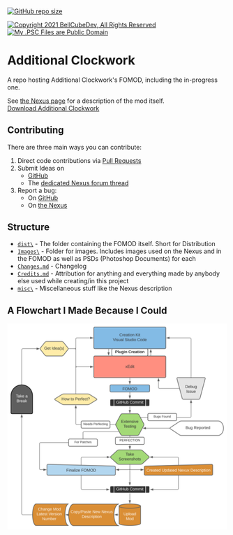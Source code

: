 <h3 id="README_START"></h3>

[![GitHub repo size](https://img.shields.io/github/repo-size/BellCubeDev/AdditionalClockwork?style=for-the-badge)](#README_START)

[![Copyright 2021 BellCubeDev, All Rights Reserved](https://img.shields.io/badge/©%202021%20BellCubeDev-%20All%20Rights%20Reserved-blue?style=for-the-badge)](#README_START) [![My .PSC Files are Public Domain](https://img.shields.io/badge/My%20.PSC%20Files-Are%20Public%20Domain-00bd5e?style=for-the-badge)](#README_START)


# Additional Clockwork

A repo hosting Additional Clockwork's FOMOD, including the in-progress one.

See [the Nexus page](https://www.nexusmods.com/skyrimspecialedition/mods/47087) for a description of the mod itself.
<br>[Download Additional Clockwork](https://www.nexusmods.com/skyrimspecialedition/mods/47087)

## Contributing

There are three main ways you can contribute:

1. Direct code contributions via [Pull Requests](https://github.com/BellCubeDev/AdditionalClockwork/pulls)
2. Submit Ideas on
    * [GitHub](https://github.com/BellCubeDev/AdditionalClockwork/issues/new?assignees=BellCubeDev&labels=suggestion&template=idea-suggestion.md&title=%5BS%5D+Idea+Name+or+Short+Description)
    * The [dedicated Nexus forum thread](https://www.nexusmods.com/skyrimspecialedition/mods/47087/?tab=forum&topic_id=10280988)
3. Report a bug:
    * On [GitHub](https://github.com/BellCubeDev/AdditionalClockwork/issues/new/choose)
    * On [the Nexus](https://www.nexusmods.com/Core/Libs/Common/Widgets/AddBugReportPopUp?game_id=1704&mod_id=47087)

## Structure

- [`dist\`](dist/) - The folder containing the FOMOD itself. Short for Distribution
- [`Images\`](Images/) - Folder for images. Includes images used on the Nexus and in the FOMOD as well as PSDs (Photoshop Documents) for each
- [`Changes.md`](Changes.md) - Changelog
- [`Credits.md`](Credits.md) - Attribution for anything and everything made by anybody else used while creating/in this project
- [`misc\`](misc/) - Miscellaneous stuff like the Nexus description

## A Flowchart I Made Because I Could
![Making an SSE mod with GitHub process flowchart](https://raw.githubusercontent.com/BellCubeDev/AdditionalClockwork/latest/Images/Creating_SSE_Mod_w-GitHub.svg)
